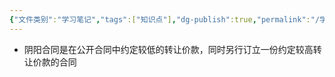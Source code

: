 ```yaml
---
{"文件类别":"学习笔记","tags":["知识点"],"dg-publish":true,"permalink":"/学习笔记/知识点/阴阳合同/","dgPassFrontmatter":true}
---
```


- 阴阳合同是在公开合同中约定较低的转让价款，同时另行订立一份约定较高转让价款的合同
